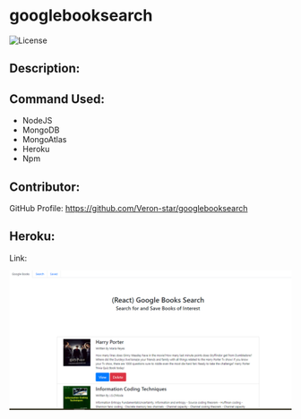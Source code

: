 # googlebooksearch

![License](https://img.shields.io/badge/License-ISC-blue.svg "License Badge")

## Description:

    
## Command Used:
- NodeJS
- MongoDB
- MongoAtlas
- Heroku
- Npm


## Contributor: 
GitHub Profile: https://github.com/Veron-star/googlebooksearch

## Heroku:
Link: 

![](/screenshot.PNG)
